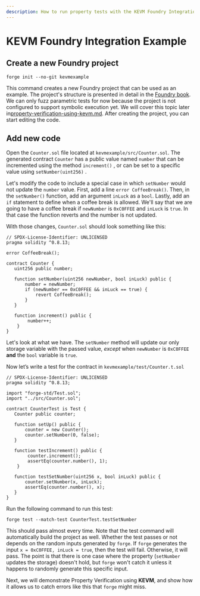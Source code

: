 ```yaml
---
description: How to run property tests with the KEVM Foundry Integration
---
```


# KEVM Foundry Integration Example

## Create a new Foundry project

```
forge init --no-git kevmexample
```

This command creates a new Foundry project that can be used as an example. The project's structure is presented in detail in the [Foundry book](https://book.getfoundry.sh/projects/project-layout). We can only fuzz parametric tests for now because the project is not configured to support symbolic execution yet. We will cover this topic later in[property-verification-using-kevm.md](property-verification-using-kevm.md "mention"). After creating the project, you can start editing the code.&#x20;

## Add new code

Open the `Counter.sol` file located at `kevmexample/src/Counter.sol`. The generated contract `Counter` has a public value named `number` that can be incremented using the method `increment()` , or can be set to a specific value using `setNumber(uint256)` .&#x20;

Let's modify the code to include a special case in which `setNumber` would not update the `number` value. First, add a line `error CoffeeBreak()`. Then, in the `setNumber()` function, add an argument `inLuck` as a `bool`.  Lastly, add an `if` statement to define when a coffee break is allowed. We'll say that we are going to have a coffee break if `newNumber` is `0xC0FFEE` and `inLuck` is `true`. In that case the function reverts and the number is not updated.

With those changes, `Counter.sol` should look something like this:

```solidity
// SPDX-License-Identifier: UNLICENSED
pragma solidity ^0.8.13;

error CoffeeBreak();

contract Counter {
   uint256 public number;

   function setNumber(uint256 newNumber, bool inLuck) public {
       number = newNumber;
       if (newNumber == 0xC0FFEE && inLuck == true) {
           revert CoffeeBreak();
       }
   }
    
   function increment() public {
        number++;
    }
}
```

Let's look at what we have. The `setNumber` method will update our only storage variable with the passed value, _except_ when `newNumber` is `0xC0FFEE` **and** the `bool` variable is `true`.&#x20;

Now let’s write a test for the contract in `kevmexample/test/Counter.t.sol`

```solidity
// SPDX-License-Identifier: UNLICENSED
pragma solidity ^0.8.13;

import "forge-std/Test.sol";
import "../src/Counter.sol";

contract CounterTest is Test {
   Counter public counter;

   function setUp() public {
       counter = new Counter();
       counter.setNumber(0, false);
   }
   
   function testIncrement() public {
        counter.increment();
        assertEq(counter.number(), 1);
    }

   function testSetNumber(uint256 x, bool inLuck) public {
       counter.setNumber(x, inLuck);
       assertEq(counter.number(), x);
   }
}

```

Run the following command to run this test:&#x20;

```
forge test --match-test CounterTest.testSetNumber
```

This should pass almost every time. Note that the test command will automatically build the project as well. Whether the test passes or not depends on the random inputs generated by `forge`. If `forge` generates the input `x = 0xC0FFEE, inLuck = true`, then the test will fail. Otherwise, it will pass. The point is that there is one case where the property (`setNumber` updates the storage) doesn't hold, but `forge` won't catch it unless it happens to randomly generate this specific input.

Next, we will demonstrate Property Verification using **KEVM**, and show how it allows us to catch errors like this that `forge` might miss.
